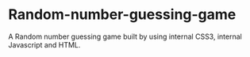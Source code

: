 # Random-number-guessing-game
A Random number guessing game built by using internal CSS3, internal Javascript and HTML.
